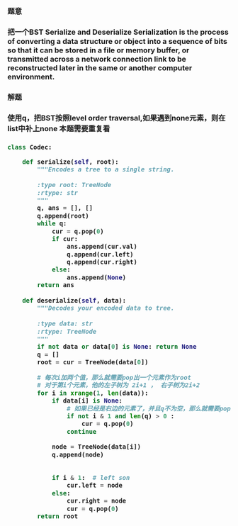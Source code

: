 <h3>题意<h3>
<p>把一个BST Serialize and Deserialize
Serialization is the process of converting a data structure or object
into a sequence of bits so that it can be stored in a file or memory buffer,
or transmitted across a network connection link to be reconstructed later
in the same or another computer environment.<p>

<h3>解题<h3>
<p>使用q，把BST按照level order traversal,如果遇到none元素，则在list中补上none
   本题需要重复看<p>


<h3><h3>
<p><p>

```python
class Codec:

    def serialize(self, root):
        """Encodes a tree to a single string.
 
        :type root: TreeNode
        :rtype: str
        """
        q, ans = [], []
        q.append(root)
        while q:
            cur = q.pop(0)
            if cur:
                ans.append(cur.val)
                q.append(cur.left)
                q.append(cur.right)
            else:
                ans.append(None)
        return ans
 
    def deserialize(self, data):
        """Decodes your encoded data to tree.
 
        :type data: str
        :rtype: TreeNode
        """
        if not data or data[0] is None: return None
        q = []
        root = cur = TreeNode(data[0])
        
        # 每次i加两个值，那么就需要pop出一个元素作为root
        # 对于第i个元素，他的左子树为 2i+1 ， 右子树为2i+2
        for i in xrange(1, len(data)):
            if data[i] is None:
                # 如果已经是右边的元素了，并且q不为空，那么就需要pop
                if not i & 1 and len(q) > 0 :
                    cur = q.pop(0)
                continue
 
            node = TreeNode(data[i])
            q.append(node)
 
            
            if i & 1:  # left son
                cur.left = node
            else:
                cur.right = node
                cur = q.pop(0)
        return root


```
